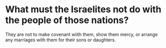 # What must the Israelites not do with the people of those nations?

They are not to make covenant wiith them, show them mercy, or arrange any marriages with them for their sons or daughters.
